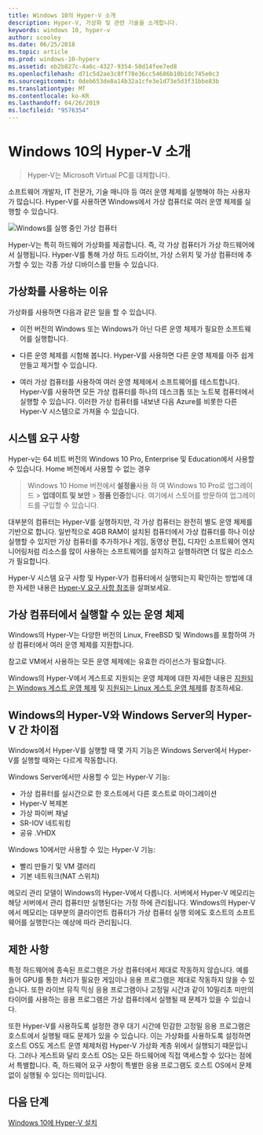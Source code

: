 ```yaml
---
title: Windows 10의 Hyper-V 소개
description: Hyper-V, 가상화 및 관련 기술을 소개합니다.
keywords: windows 10, hyper-v
author: scooley
ms.date: 06/25/2018
ms.topic: article
ms.prod: windows-10-hyperv
ms.assetid: eb2b827c-4a6c-4327-9354-50d14fee7ed8
ms.openlocfilehash: d71c5d2ae3c8ff78e36cc54686b10b1dc745e0c3
ms.sourcegitcommit: 0deb653de8a14b32a1cfe3e1d73e5d3f31bbe83b
ms.translationtype: MT
ms.contentlocale: ko-KR
ms.lasthandoff: 04/26/2019
ms.locfileid: "9576354"
---
```

# <a name="introduction-to-hyper-v-on-windows-10"></a>Windows 10의 Hyper-V 소개

> Hyper-V는 Microsoft Virtual PC를 대체합니다.

소프트웨어 개발자, IT 전문가, 기술 매니아 등 여러 운영 체제를 실행해야 하는 사용자가 많습니다. Hyper-V를 사용하면 Windows에서 가상 컴퓨터로 여러 운영 체제를 실행할 수 있습니다.

![Windows를 실행 중인 가상 컴퓨터](media/HyperVNesting.png)

Hyper-V는 특히 하드웨어 가상화를 제공합니다.  즉, 각 가상 컴퓨터가 가상 하드웨어에서 실행됩니다.  Hyper-V를 통해 가상 하드 드라이브, 가상 스위치 및 가상 컴퓨터에 추가할 수 있는 각종 가상 디바이스를 만들 수 있습니다.

## <a name="reasons-to-use-virtualization"></a>가상화를 사용하는 이유

가상화를 사용하면 다음과 같은 일을 할 수 있습니다.

* 이전 버전의 Windows 또는 Windows가 아닌 다른 운영 체제가 필요한 소프트웨어를 실행합니다.

* 다른 운영 체제를 시험해 봅니다. Hyper-V를 사용하면 다른 운영 체제를 아주 쉽게 만들고 제거할 수 있습니다.

* 여러 가상 컴퓨터를 사용하여 여러 운영 체제에서 소프트웨어를 테스트합니다. Hyper-V를 사용하면 모든 가상 컴퓨터를 하나의 데스크톱 또는 노트북 컴퓨터에서 실행할 수 있습니다. 이러한 가상 컴퓨터를 내보낸 다음 Azure를 비롯한 다른 Hyper-V 시스템으로 가져올 수 있습니다.

## <a name="system-requirements"></a>시스템 요구 사항

Hyper-v는 64 비트 버전의 Windows 10 Pro, Enterprise 및 Education에서 사용할 수 있습니다. Home 버전에서 사용할 수 없는 경우

> Windows 10 Home 버전에서 **설정을**사용 하 여 Windows 10 Pro로 업그레이드 > **업데이트 및 보안** > **정품 인증**합니다. 여기에서 스토어를 방문하여 업그레이드를 구입할 수 있습니다.

대부분의 컴퓨터는 Hyper-V를 실행하지만, 각 가상 컴퓨터는 완전히 별도 운영 체제를 기반으로 합니다.  일반적으로 4GB RAM이 설치된 컴퓨터에서 가상 컴퓨터를 하나 이상 실행할 수 있지만 가상 컴퓨터를 추가하거나 게임, 동영상 편집, 디자인 소프트웨어 엔지니어링처럼 리소스를 많이 사용하는 소프트웨어를 설치하고 실행하려면 더 많은 리소스가 필요합니다.

Hyper-V 시스템 요구 사항 및 Hyper-V가 컴퓨터에서 실행되는지 확인하는 방법에 대한 자세한 내용은 [Hyper-V 요구 사항 참조](..\reference\hyper-v-requirements.md)을 살펴보세요.

## <a name="operating-systems-you-can-run-in-a-virtual-machine"></a>가상 컴퓨터에서 실행할 수 있는 운영 체제

Windows의 Hyper-V는 다양한 버전의 Linux, FreeBSD 및 Windows를 포함하여 가상 컴퓨터에서 여러 운영 체제를 지원합니다.

참고로 VM에서 사용하는 모든 운영 체제에는 유효한 라이선스가 필요합니다.

Windows의 Hyper-V에서 게스트로 지원되는 운영 체제에 대한 자세한 내용은 [지원되는 Windows 게스트 운영 체제](supported-guest-os.md) 및 [지원되는 Linux 게스트 운영 체제](https://technet.microsoft.com/library/dn531030.aspx)를 참조하세요.

## <a name="differences-between-hyper-v-on-windows-and-hyper-v-on-windows-server"></a>Windows의 Hyper-V와 Windows Server의 Hyper-V 간 차이점

Windows에서 Hyper-V를 실행할 때 몇 가지 기능은 Windows Server에서 Hyper-V를 실행할 때와는 다르게 작동합니다.

Windows Server에서만 사용할 수 있는 Hyper-V 기능:

* 가상 컴퓨터를 실시간으로 한 호스트에서 다른 호스트로 마이그레이션
* Hyper-V 복제본
* 가상 파이버 채널
* SR-IOV 네트워킹
* 공유 .VHDX

Windows 10에서만 사용할 수 있는 Hyper-V 기능:

* 빨리 만들기 및 VM 갤러리
* 기본 네트워크(NAT 스위치)

메모리 관리 모델이 Windows의 Hyper-V에서 다릅니다. 서버에서 Hyper-V 메모리는 해당 서버에서 관리 컴퓨터만 실행된다는 가정 하에 관리됩니다. Windows의 Hyper-V에서 메모리는 대부분의 클라이언트 컴퓨터가 가상 컴퓨터 실행 외에도 호스트의 소프트웨어를 실행한다는 예상에 따라 관리됩니다.

## <a name="limitations"></a>제한 사항

특정 하드웨어에 종속된 프로그램은 가상 컴퓨터에서 제대로 작동하지 않습니다. 예를 들어 GPU를 통한 처리가 필요한 게임이나 응용 프로그램은 제대로 작동하지 않을 수 있습니다. 또한 라이브 뮤직 믹싱 응용 프로그램이나 고정밀 시간과 같이 10밀리초 미만의 타이머를 사용하는 응용 프로그램은 가상 컴퓨터에서 실행될 때 문제가 있을 수 있습니다.

또한 Hyper-V를 사용하도록 설정한 경우 대기 시간에 민감한 고정밀 응용 프로그램은 호스트에서 실행될 때도 문제가 있을 수 있습니다.  이는 가상화를 사용하도록 설정하면 호스트 OS도 게스트 운영 체제처럼 Hyper-V 가상화 계층 위에서 실행되기 때문입니다. 그러나 게스트와 달리 호스트 OS는 모든 하드웨어에 직접 액세스할 수 있다는 점에서 특별합니다. 즉, 하드웨어 요구 사항이 특별한 응용 프로그램도 호스트 OS에서 문제 없이 실행될 수 있다는 의미입니다.

## <a name="next-step"></a>다음 단계

[Windows 10에 Hyper-V 설치](..\quick-start\enable-hyper-v.md)
